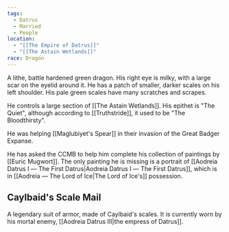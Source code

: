 ```yaml
---
tags:
  - Datrus
  - Married
  - People
location:
  - "[[The Empire of Datrus]]"
  - "[[The Astain Wetlands]]"
race: Dragon
---
```

A lithe, battle hardened green dragon. His right eye is milky, with a large scar on the eyelid around it. He has a patch of smaller, darker scales on his left shoulder. His pale green scales have many scratches and scrapes.

He controls a large section of [[The Astain Wetlands]]. His epithet is "The Quiet", although according to [[Truthstride]], it used to be "The Bloodthirsty".

He was helping [[Maglubiyet's Spear]] in their invasion of the Great Badger Expanse.

He has asked the CCMB to help him complete his collection of paintings by [[Euric Mugwort]]. The only painting he is missing is a portrait of [[Aodreia Datrus Ⅰ ― The First Datrus|Aodreia Datrus Ⅰ ― The First Datrus]], which is in [[Aodreia ― The Lord of Ice|The Lord of Ice's]] possession.

## Caylbaid's Scale Mail
A legendary suit of armor, made of Caylbaid's scales. It is currently worn by his mortal enemy, [[Aodreia Datrus Ⅲ|the empress of Datrus]].
